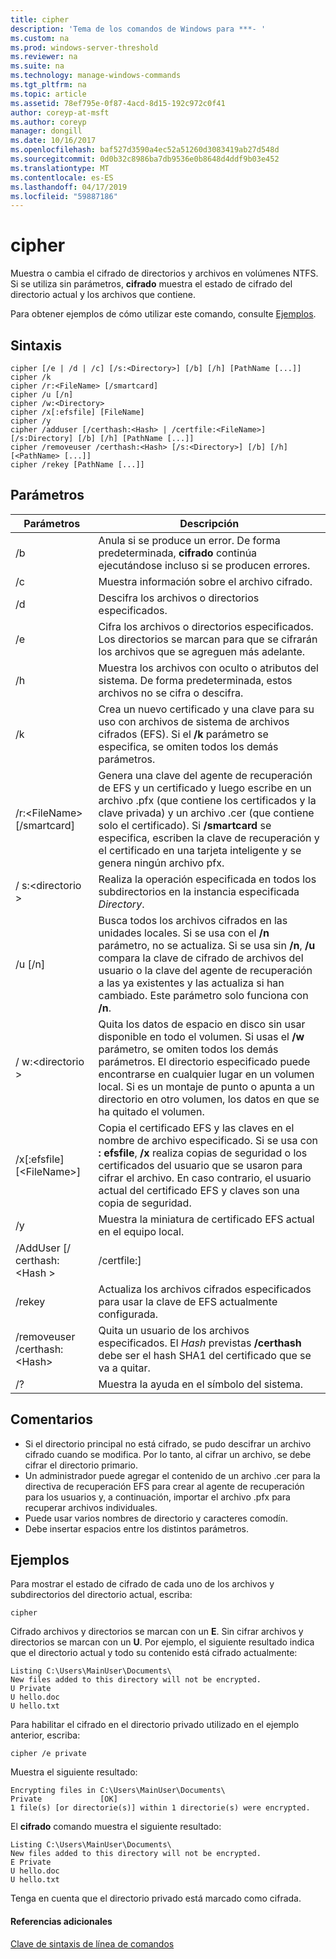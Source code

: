 ```yaml
---
title: cipher
description: 'Tema de los comandos de Windows para ***- '
ms.custom: na
ms.prod: windows-server-threshold
ms.reviewer: na
ms.suite: na
ms.technology: manage-windows-commands
ms.tgt_pltfrm: na
ms.topic: article
ms.assetid: 78ef795e-0f87-4acd-8d15-192c972c0f41
author: coreyp-at-msft
ms.author: coreyp
manager: dongill
ms.date: 10/16/2017
ms.openlocfilehash: baf527d3590a4ec52a51260d3083419ab27d548d
ms.sourcegitcommit: 0d0b32c8986ba7db9536e0b8648d4ddf9b03e452
ms.translationtype: MT
ms.contentlocale: es-ES
ms.lasthandoff: 04/17/2019
ms.locfileid: "59887186"
---
```

# <a name="cipher"></a>cipher



Muestra o cambia el cifrado de directorios y archivos en volúmenes NTFS. Si se utiliza sin parámetros, **cifrado** muestra el estado de cifrado del directorio actual y los archivos que contiene.

Para obtener ejemplos de cómo utilizar este comando, consulte [Ejemplos](#BKMK_examples).

## <a name="syntax"></a>Sintaxis

```
cipher [/e | /d | /c] [/s:<Directory>] [/b] [/h] [PathName [...]]
cipher /k
cipher /r:<FileName> [/smartcard]
cipher /u [/n]
cipher /w:<Directory>
cipher /x[:efsfile] [FileName]
cipher /y
cipher /adduser [/certhash:<Hash> | /certfile:<FileName>] [/s:Directory] [/b] [/h] [PathName [...]]
cipher /removeuser /certhash:<Hash> [/s:<Directory>] [/b] [/h] [<PathName> [...]]
cipher /rekey [PathName [...]]
```

## <a name="parameters"></a>Parámetros

|Parámetros|Descripción|
|----------|-----------|
|/b|Anula si se produce un error. De forma predeterminada, **cifrado** continúa ejecutándose incluso si se producen errores.|
|/c|Muestra información sobre el archivo cifrado.|
|/d|Descifra los archivos o directorios especificados.|
|/e|Cifra los archivos o directorios especificados. Los directorios se marcan para que se cifrarán los archivos que se agreguen más adelante.|
|/h|Muestra los archivos con oculto o atributos del sistema. De forma predeterminada, estos archivos no se cifra o descifra.|
|/k|Crea un nuevo certificado y una clave para su uso con archivos de sistema de archivos cifrados (EFS). Si el **/k** parámetro se especifica, se omiten todos los demás parámetros.|
|/r:\<FileName> [/smartcard]|Genera una clave del agente de recuperación de EFS y un certificado y luego escribe en un archivo .pfx (que contiene los certificados y la clave privada) y un archivo .cer (que contiene solo el certificado). Si **/smartcard** se especifica, escriben la clave de recuperación y el certificado en una tarjeta inteligente y se genera ningún archivo pfx.|
|/ s:\<directorio >|Realiza la operación especificada en todos los subdirectorios en la instancia especificada *Directory*.|
|/u [/n]|Busca todos los archivos cifrados en las unidades locales. Si se usa con el **/n** parámetro, no se actualiza. Si se usa sin **/n**, **/u** compara la clave de cifrado de archivos del usuario o la clave del agente de recuperación a las ya existentes y las actualiza si han cambiado. Este parámetro solo funciona con **/n**.|
|/ w:\<directorio >|Quita los datos de espacio en disco sin usar disponible en todo el volumen. Si usas el **/w** parámetro, se omiten todos los demás parámetros. El directorio especificado puede encontrarse en cualquier lugar en un volumen local. Si es un montaje de punto o apunta a un directorio en otro volumen, los datos en que se ha quitado el volumen.|
|/x[:efsfile] [\<FileName>]|Copia el certificado EFS y las claves en el nombre de archivo especificado. Si se usa con **: efsfile**, **/x** realiza copias de seguridad o los certificados del usuario que se usaron para cifrar el archivo. En caso contrario, el usuario actual del certificado EFS y claves son una copia de seguridad.|
|/y|Muestra la miniatura de certificado EFS actual en el equipo local.|
|/AddUser [/ certhash:\<Hash > | /certfile:<FileName>]|Agrega un usuario a los archivos cifrados especificados. Si se usa con **/certhash**, **cifrado** busca un certificado con el hash SHA1 especificado. Si se usa con **/certfile**, **cifrado** extrae el nombre de archivo especificado en el certificado.|
|/rekey|Actualiza los archivos cifrados especificados para usar la clave de EFS actualmente configurada.|
|/removeuser /certhash:\<Hash>|Quita un usuario de los archivos especificados. El *Hash* previstas **/certhash** debe ser el hash SHA1 del certificado que se va a quitar.|
|/?|Muestra la ayuda en el símbolo del sistema.|

## <a name="remarks"></a>Comentarios

-   Si el directorio principal no está cifrado, se pudo descifrar un archivo cifrado cuando se modifica. Por lo tanto, al cifrar un archivo, se debe cifrar el directorio primario.
-   Un administrador puede agregar el contenido de un archivo .cer para la directiva de recuperación EFS para crear al agente de recuperación para los usuarios y, a continuación, importar el archivo .pfx para recuperar archivos individuales.
-   Puede usar varios nombres de directorio y caracteres comodín.
-   Debe insertar espacios entre los distintos parámetros.

## <a name="BKMK_examples"></a>Ejemplos

Para mostrar el estado de cifrado de cada uno de los archivos y subdirectorios del directorio actual, escriba:
```
cipher
```
Cifrado archivos y directorios se marcan con un **E**. Sin cifrar archivos y directorios se marcan con un **U**. Por ejemplo, el siguiente resultado indica que el directorio actual y todo su contenido está cifrado actualmente:
```
Listing C:\Users\MainUser\Documents\
New files added to this directory will not be encrypted.
U Private
U hello.doc
U hello.txt
```
Para habilitar el cifrado en el directorio privado utilizado en el ejemplo anterior, escriba:
```
cipher /e private
```
Muestra el siguiente resultado:
```
Encrypting files in C:\Users\MainUser\Documents\
Private             [OK]
1 file(s) [or directorie(s)] within 1 directorie(s) were encrypted.
```
El **cifrado** comando muestra el siguiente resultado:
```
Listing C:\Users\MainUser\Documents\
New files added to this directory will not be encrypted.
E Private
U hello.doc
U hello.txt
```
Tenga en cuenta que el directorio privado está marcado como cifrada.

#### <a name="additional-references"></a>Referencias adicionales

[Clave de sintaxis de línea de comandos](command-line-syntax-key.md)